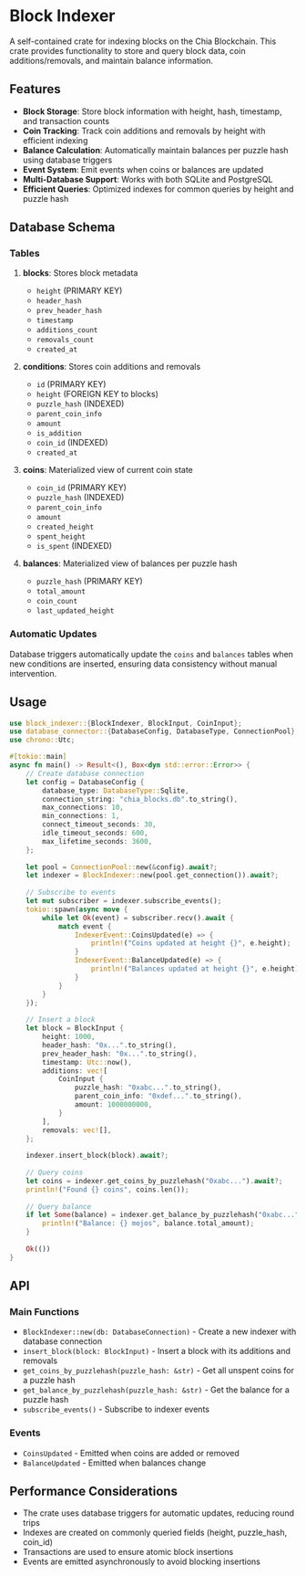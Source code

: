 # Block Indexer

A self-contained crate for indexing blocks on the Chia Blockchain. This crate provides functionality to store and query block data, coin additions/removals, and maintain balance information.

## Features

- **Block Storage**: Store block information with height, hash, timestamp, and transaction counts
- **Coin Tracking**: Track coin additions and removals by height with efficient indexing
- **Balance Calculation**: Automatically maintain balances per puzzle hash using database triggers
- **Event System**: Emit events when coins or balances are updated
- **Multi-Database Support**: Works with both SQLite and PostgreSQL
- **Efficient Queries**: Optimized indexes for common queries by height and puzzle hash

## Database Schema

### Tables

1. **blocks**: Stores block metadata
   - `height` (PRIMARY KEY)
   - `header_hash`
   - `prev_header_hash`
   - `timestamp`
   - `additions_count`
   - `removals_count`
   - `created_at`

2. **conditions**: Stores coin additions and removals
   - `id` (PRIMARY KEY)
   - `height` (FOREIGN KEY to blocks)
   - `puzzle_hash` (INDEXED)
   - `parent_coin_info`
   - `amount`
   - `is_addition`
   - `coin_id` (INDEXED)
   - `created_at`

3. **coins**: Materialized view of current coin state
   - `coin_id` (PRIMARY KEY)
   - `puzzle_hash` (INDEXED)
   - `parent_coin_info`
   - `amount`
   - `created_height`
   - `spent_height`
   - `is_spent` (INDEXED)

4. **balances**: Materialized view of balances per puzzle hash
   - `puzzle_hash` (PRIMARY KEY)
   - `total_amount`
   - `coin_count`
   - `last_updated_height`

### Automatic Updates

Database triggers automatically update the `coins` and `balances` tables when new conditions are inserted, ensuring data consistency without manual intervention.

## Usage

```rust
use block_indexer::{BlockIndexer, BlockInput, CoinInput};
use database_connector::{DatabaseConfig, DatabaseType, ConnectionPool};
use chrono::Utc;

#[tokio::main]
async fn main() -> Result<(), Box<dyn std::error::Error>> {
    // Create database connection
    let config = DatabaseConfig {
        database_type: DatabaseType::Sqlite,
        connection_string: "chia_blocks.db".to_string(),
        max_connections: 10,
        min_connections: 1,
        connect_timeout_seconds: 30,
        idle_timeout_seconds: 600,
        max_lifetime_seconds: 3600,
    };
    
    let pool = ConnectionPool::new(&config).await?;
    let indexer = BlockIndexer::new(pool.get_connection()).await?;
    
    // Subscribe to events
    let mut subscriber = indexer.subscribe_events();
    tokio::spawn(async move {
        while let Ok(event) = subscriber.recv().await {
            match event {
                IndexerEvent::CoinsUpdated(e) => {
                    println!("Coins updated at height {}", e.height);
                }
                IndexerEvent::BalanceUpdated(e) => {
                    println!("Balances updated at height {}", e.height);
                }
            }
        }
    });
    
    // Insert a block
    let block = BlockInput {
        height: 1000,
        header_hash: "0x...".to_string(),
        prev_header_hash: "0x...".to_string(),
        timestamp: Utc::now(),
        additions: vec![
            CoinInput {
                puzzle_hash: "0xabc...".to_string(),
                parent_coin_info: "0xdef...".to_string(),
                amount: 1000000000,
            }
        ],
        removals: vec![],
    };
    
    indexer.insert_block(block).await?;
    
    // Query coins
    let coins = indexer.get_coins_by_puzzlehash("0xabc...").await?;
    println!("Found {} coins", coins.len());
    
    // Query balance
    if let Some(balance) = indexer.get_balance_by_puzzlehash("0xabc...").await? {
        println!("Balance: {} mojos", balance.total_amount);
    }
    
    Ok(())
}
```

## API

### Main Functions

- `BlockIndexer::new(db: DatabaseConnection)` - Create a new indexer with database connection
- `insert_block(block: BlockInput)` - Insert a block with its additions and removals
- `get_coins_by_puzzlehash(puzzle_hash: &str)` - Get all unspent coins for a puzzle hash
- `get_balance_by_puzzlehash(puzzle_hash: &str)` - Get the balance for a puzzle hash
- `subscribe_events()` - Subscribe to indexer events

### Events

- `CoinsUpdated` - Emitted when coins are added or removed
- `BalanceUpdated` - Emitted when balances change

## Performance Considerations

- The crate uses database triggers for automatic updates, reducing round trips
- Indexes are created on commonly queried fields (height, puzzle_hash, coin_id)
- Transactions are used to ensure atomic block insertions
- Events are emitted asynchronously to avoid blocking insertions